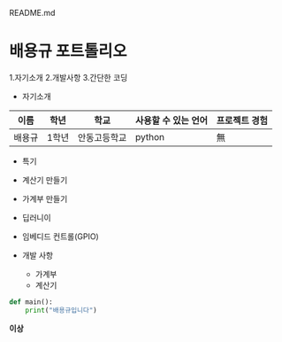 README.md

# 배용규 포트톨리오

1.자기소개
2.개발사항
3.간단한 코딩

* 자기소개

이름 | 학년 | 학교 | 사용할 수 있는 언어 | 프로젝트 경험
--- |--- |--- |--- |--- |
배용규|1학년|안동고등학교|python|無

* 특기

* 계산기 만들기
* 가계부 만들기
* 딥러니이
* 임베디드 컨트롤(GPIO)

* 개발 사항
  * 가계부
  * 계산기

```python
def main():
	print("배용규입니다")
```


**이상**

